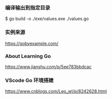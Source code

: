 ### 编译输出到指定目录

$ go build -o ./exe/values.exe ./values.go

### 实例来源

https://gobyexample.com/

### About Learning Go

https://www.jianshu.com/p/5ee783bbdcac

### VScode Go 环境搭建

https://www.cnblogs.com/Leo_wl/p/8242628.html
